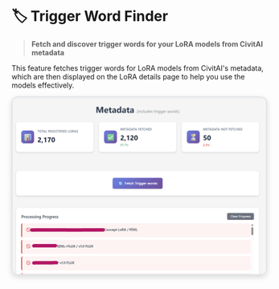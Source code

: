 # 🏷️ Trigger Word Finder

> **Fetch and discover trigger words for your LoRA models from CivitAI metadata**

This feature fetches trigger words for LoRA models from CivitAI's metadata, which are then displayed on the LoRA details page to help you use the models effectively.

<div align="center">
  <img src="images/metadata.png" alt="Metadata Fetching Interface" width="700" style="max-width: 100%; height: auto; border-radius: 12px; box-shadow: 0 4px 12px rgba(0,0,0,0.15); border: 2px solid #e1e5e9;">
</div>
